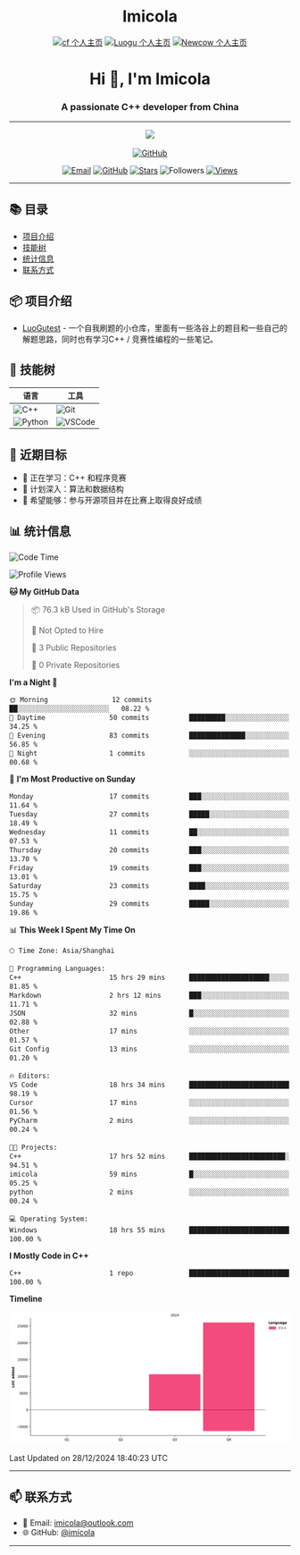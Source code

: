 <h1 align="center">Imicola</h1>

<div align="center">

[![cf 个人主页](https://img.shields.io/badge/codeforces-imicola-yellow)](https://codeforces.com/profile/imicola)
[![Luogu 个人主页](https://img.shields.io/badge/Luogu-imicola-blue)](https://www.luogu.com.cn/user/1422275)
[![Newcow 个人主页](https://img.shields.io/badge/牛客-imicola-blue)](https://ac.nowcoder.com/acm/contest/profile/693475085)

</div>
<div align="center">
  
# Hi 👋, I'm Imicola

### A passionate C++ developer from China

---

<p align="center">
  <img src="https://readme-typing-svg.herokuapp.com/?lines=Learning+C%2B%2B+and+Competitive+Programming;First-year+Software+Engineering+Student&font=Fira%20Code&center=true&width=480&height=50">
</p>

<a href="https://github.com/imicola">
    <img src="https://img.shields.io/badge/GitHub-imicola-brightgreen" alt="GitHub"/>
</a>

<div align="center">

[![Email](https://img.shields.io/badge/-Email-c14438?style=flat&logo=Gmail&logoColor=white)](mailto:imicola@outlook.com)
[![GitHub](https://img.shields.io/badge/GitHub-imicola-brightgreen)](https://github.com/imicola)
[![Stars](https://img.shields.io/github/stars/imicola?color=fefb7b&logo=Github)](https://github.com/imicola)
![Followers](https://img.shields.io/github/followers/imicola?color=blue&logo=Github)
[![Views](https://komarev.com/ghpvc/?username=imicola&color=blue&style=flat)](https://github.com/imicola)

</div>

---

</div>

## 📚 目录
- [项目介绍](#项目介绍)
- [技能树](#技能树)
- [统计信息](#统计信息)
- [联系方式](#联系方式)

## 📦 项目介绍
- [LuoGutest](https://github.com/imicola/LuoGutest) - 一个自我刷题的小仓库，里面有一些洛谷上的题目和一些自己的解题思路，同时也有学习C++ / 竞赛性编程的一些笔记。

## 🚀 技能树
| 语言  | 工具 |
|-------|------|
| ![C++](https://img.shields.io/badge/-C++-00599C?style=flat&logo=c%2B%2B&logoColor=white) | ![Git](https://img.shields.io/badge/-Git-F05032?style=flat&logo=git&logoColor=white) |
| ![Python](https://img.shields.io/badge/-Python-3776AB?style=flat&logo=python&logoColor=white) | ![VSCode](https://img.shields.io/badge/-VSCode-007ACC?style=flat&logo=visual-studio-code&logoColor=white) |


## 🎯 近期目标

- 🔭 正在学习：C++ 和程序竞赛
- 🌱 计划深入：算法和数据结构
- 👯 希望能够：参与开源项目并在比赛上取得良好成绩

## 📊 统计信息
<!--START_SECTION:waka-->
![Code Time](http://img.shields.io/badge/Code%20Time-250%20hrs%207%20mins-blue)

![Profile Views](http://img.shields.io/badge/Profile%20Views-5-blue)

**🐱 My GitHub Data** 

> 📦 76.3 kB Used in GitHub's Storage 
 > 
> 🚫 Not Opted to Hire
 > 
> 📜 3 Public Repositories 
 > 
> 🔑 0 Private Repositories 
 > 
**I'm a Night 🦉** 

```text
🌞 Morning                12 commits          ██░░░░░░░░░░░░░░░░░░░░░░░   08.22 % 
🌆 Daytime                50 commits          █████████░░░░░░░░░░░░░░░░   34.25 % 
🌃 Evening                83 commits          ██████████████░░░░░░░░░░░   56.85 % 
🌙 Night                  1 commits           ░░░░░░░░░░░░░░░░░░░░░░░░░   00.68 % 
```
📅 **I'm Most Productive on Sunday** 

```text
Monday                   17 commits          ███░░░░░░░░░░░░░░░░░░░░░░   11.64 % 
Tuesday                  27 commits          █████░░░░░░░░░░░░░░░░░░░░   18.49 % 
Wednesday                11 commits          ██░░░░░░░░░░░░░░░░░░░░░░░   07.53 % 
Thursday                 20 commits          ███░░░░░░░░░░░░░░░░░░░░░░   13.70 % 
Friday                   19 commits          ███░░░░░░░░░░░░░░░░░░░░░░   13.01 % 
Saturday                 23 commits          ████░░░░░░░░░░░░░░░░░░░░░   15.75 % 
Sunday                   29 commits          █████░░░░░░░░░░░░░░░░░░░░   19.86 % 
```


📊 **This Week I Spent My Time On** 

```text
🕑︎ Time Zone: Asia/Shanghai

💬 Programming Languages: 
C++                      15 hrs 29 mins      ████████████████████░░░░░   81.85 % 
Markdown                 2 hrs 12 mins       ███░░░░░░░░░░░░░░░░░░░░░░   11.71 % 
JSON                     32 mins             █░░░░░░░░░░░░░░░░░░░░░░░░   02.88 % 
Other                    17 mins             ░░░░░░░░░░░░░░░░░░░░░░░░░   01.57 % 
Git Config               13 mins             ░░░░░░░░░░░░░░░░░░░░░░░░░   01.20 % 

🔥 Editors: 
VS Code                  18 hrs 34 mins      █████████████████████████   98.19 % 
Cursor                   17 mins             ░░░░░░░░░░░░░░░░░░░░░░░░░   01.56 % 
PyCharm                  2 mins              ░░░░░░░░░░░░░░░░░░░░░░░░░   00.24 % 

🐱‍💻 Projects: 
C++                      17 hrs 52 mins      ████████████████████████░   94.51 % 
imicola                  59 mins             █░░░░░░░░░░░░░░░░░░░░░░░░   05.25 % 
python                   2 mins              ░░░░░░░░░░░░░░░░░░░░░░░░░   00.24 % 

💻 Operating System: 
Windows                  18 hrs 55 mins      █████████████████████████   100.00 % 
```

**I Mostly Code in C++** 

```text
C++                      1 repo              █████████████████████████   100.00 % 
```



**Timeline**

![Lines of Code chart](https://raw.githubusercontent.com/imicola/imicola/main/assets/bar_graph.png)


 Last Updated on 28/12/2024 18:40:23 UTC
<!--END_SECTION:waka-->

---

## 📫 联系方式

- 📧 Email: imicola@outlook.com
- 🌐 GitHub: [@imicola](https://github.com/imicola)

---